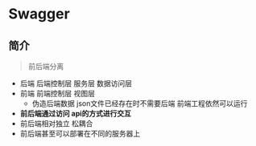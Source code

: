 # Swagger

## 简介
> 前后端分离

- 后端 后端控制层 服务层 数据访问层
- 前端 前端控制层 视图层
    - 伪造后端数据 json文件已经存在时不需要后端 前端工程依然可以运行
- **前后端通过访问 api的方式进行交互**
- 前后端相对独立 松耦合
- 前后端甚至可以部署在不同的服务器上

## 

## 

##

##


